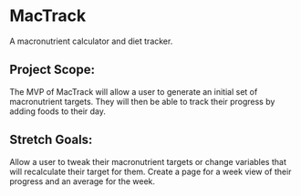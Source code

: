 # MacTrack
A macronutrient calculator and diet tracker.

## Project Scope:
The MVP of MacTrack will allow a user to generate an initial set of macronutrient targets. They will then be able to track their progress by adding foods to their day.

## Stretch Goals:
Allow a user to tweak their macronutrient targets or change variables that will recalculate their target for them. 
Create a page for a week view of their progress and an average for the week.
